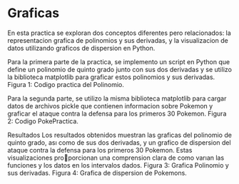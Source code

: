 # Graficas
En esta practica se exploran dos conceptos diferentes pero relacionados: la representacion grafica de polinomios y sus derivadas, y la visualizacion de datos utilizando graficos de dispersion en Python.

Para la primera parte de la practica, se implemento un script en Python que define un polinomio de quinto grado junto con sus dos derivadas y se utilizo la biblioteca matplotlib para graficar estos polinomios y sus derivadas.
Figura 1: Codigo practica del Polinomio.

Para la segunda parte, se utilizo la misma biblioteca matplotlib para cargar datos de archivos pickle que contienen informacion sobre Pokemon y graficar el ataque contra la defensa para los primeros 30 Pokemon.
Figura 2: Codigo PokePractica.


Resultados
Los resultados obtenidos muestran las graficas del polinomio de quinto grado, ası como de sus dos derivadas, y un grafico de dispersion del ataque contra la defensa para los primeros 30 Pokemon. Estas visualizaciones proporcionan una comprension clara de como varıan las funciones y los datos en los intervalos dados.
Figura 3: Grafica Polinomio y sus derivadas.
Figura 4: Grafica de dispersion de Pokemons.
